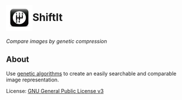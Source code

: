 <h1><img src="https://github.com/fikovnik/ShiftIt/raw/master/artwork/ShiftIt.png" width="72" height="72" valign="middle"/>ShiftIt </h1>

*Compare images by genetic compression*

About
--------

Use [genetic algorithms][2] to create an easily searchable and comparable image representation.

License: [GNU General Public License v3][2]

  [1]: http://rogeralsing.com/2008/12/07/genetic-programming-evolution-of-mona-lisa/
  [2]: http://www.gnu.org/licenses/gpl.html
